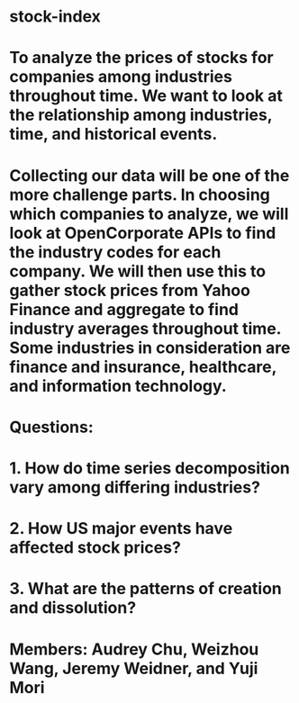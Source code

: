 # stock-index

# To analyze the prices of stocks for companies among industries throughout time.  We want to look at the relationship among industries, time, and historical events.

# Collecting our data will be one of the more challenge parts.  In choosing which companies to analyze, we will look at OpenCorporate APIs to find the industry codes for each company.  We will then use this to gather stock prices from Yahoo Finance and aggregate to find industry averages throughout time.  Some industries in consideration are finance and insurance, healthcare, and information technology.  

# Questions:
# 1.  How do time series decomposition vary among differing industries?
# 2.  How US major events have affected stock prices?
# 3.  What are the patterns of creation and dissolution?

# Members: Audrey Chu, Weizhou Wang, Jeremy Weidner, and Yuji Mori
